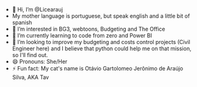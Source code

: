 - 👋 Hi, I’m @Licearauj
- My mother language is portuguese, but speak english and a little bit of spanish
- 👀 I’m interested in BG3, webtoons, Budgeting and The Office
- 🌱 I’m currently learning to code from zero and Power BI
- 💞️ I’m looking to improve my budgeting and costs control projects (Civil Engineer here) and I believe that python could help me on that mission, so I'll find out.
- 😄 Pronouns: She/Her
- ⚡ Fun fact: My cat's name is Otávio Gartolomeo Jerônimo de Araújo Silva, AKA Tav

<!---
Licearauj/Licearauj is a ✨ special ✨ repository because its `README.md` (this file) appears on your GitHub profile.
You can click the Preview link to take a look at your changes.
--->
